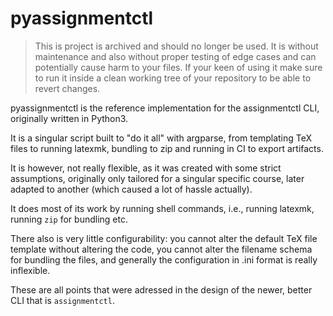 # pyassignmentctl

> This is project is archived and should no longer be used. It is without maintenance and also without
> proper testing of edge cases and can potentially cause harm to your files. If your keen of using it
> make sure to run it inside a clean working tree of your repository to be able to revert changes.

pyassignmentctl is the reference implementation for the assignmentctl CLI, originally written in Python3.

It is a singular script built to "do it all" with argparse, from templating TeX files to running latexmk,
bundling to zip and running in CI to export artifacts.

It is however, not really flexible, as it was created with some strict assumptions, originally only tailored
for a singular specific course, later adapted to another (which caused a lot of hassle actually).

It does most of its work by running shell commands, i.e., running latexmk, running `zip` for bundling etc.

There also is very little configurability: you cannot alter the default TeX file template without altering
the code, you cannot alter the filename schema for bundling the files, and generally the configuration in
.ini format is really inflexible.

These are all points that were adressed in the design of the newer, better CLI that is `assignmentctl`.
